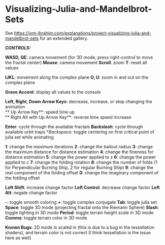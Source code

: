 # Visualizing-Julia-and-Mandelbrot-Sets

See https://ixm-ibrahim.com/explanations/project-visualizing-julia-and-mandelbrot-sets for an extended gallery.

***CONTROLS:***

  **WASD, QE**: camera movement (for 3D mode, press right-control to move the fractal center)
  **Mouse**: camera movement
  **Scroll**: zoom
  **T**: reset all values

  **IJKL**: movement along the complex plane
  **O, U**: zoom in and out on the complex plane
  
  **Grave Accent**: display all values to the console
   
  **Left, Right, Down Arrow Keys**: decrease, increase, or stop changing the animation  
  ** Up Arrow Key**: speed time up  
  ** Right Alt with Up Arrow Key**: reverse time speed increase  
  
  **Enter**: cycle through the available fractals
  **Backslash**: cycle through available orbit traps
  **Backspace*: toggle centering on first critical point of julia set while animating
  
  **1**: change the maximum iterations
  **2**: change the bailout radius
  **3**: change the maximum distance for distance estimation
  **4**: change the fineness for distance estimation
  **5**: change the power applied to z
  **6**: change the power applied to c
  **7**: change the folding rotation
  **8**: change the number of folds (1 for Perpendicular Burning Ship, 2 for regular Burning Ship)
  **9**: change the real component of the folding offset
  **0**: change the imaginary component of the folding offset
  
  **Left Shift**: increase change factor
  **Left Control**: decrease change factor
  **Left Alt**: negate change factor
  
  **-**: toggle smooth coloring
  **+**: toggle complex conjugate
  **Tab**: toggle julia set
  **Space**: toggle 3D mode (projecting fractal onto the Riemann Sphere)
  **Slash**: toggle lighting in 3D mode
  **Period**: toggle terrain height scale in 3D mode
  **Comma**: toggle terrain color in 3D mode


**Known Bugs**: 2D mode is scaled in (this is due to a bug in the tessellation shaders), and terrain color is not correct (I think tessellation is the issue here as well)
